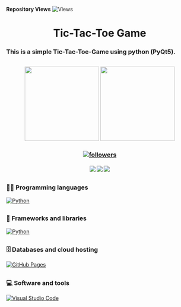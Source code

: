 **Repository Views** ![Views](https://profile-counter.glitch.me/Sahampath/count.svg)

<h1 align="center"> Tic-Tac-Toe Game </h1>

### This is a simple Tic-Tac-Toe-Game using python (PyQt5). 

<h2 align="center">
<img src="https://images2.imgbox.com/eb/eb/8U5yhHRl_o.jpg" width="200">
<img src="https://images2.imgbox.com/e3/5b/CrqLRU3F_o.jpg" width="200">
</h2>

<h3 align="center"> <a href="https://github.com/Sahampath">
    <img alt="followers" title="Follow me on Github" src="https://img.shields.io/github/followers/Sahampath?color=236ad3&labelColor=1155ba&style=for-the-badge&logo=github&label=Follow"/></a> </h3>
    
<h4 align="center"> <img src="https://img.shields.io/github/downloads/Sahampath/Tic-Tac-Toe-Game/total?style=for-the-badge&logo=appveyor">
<img src="https://img.shields.io/github/stars/Sahampath/Tic-Tac-Toe-Game?style=for-the-badge&logo=appveyor">
<img src="https://img.shields.io/github/forks/Sahampath/Tic-Tac-Toe-Game?style=for-the-badge&logo=appveyor"> </h4>

##

### 👨‍💻 Programming languages
 <a href="#"><img alt="Python" src="https://img.shields.io/badge/Python%20-%2314354C.svg?logo=python&logoColor=white"></a>
##
### 🧰 Frameworks and libraries
<a href="#"><img alt="Python" src="https://img.shields.io/badge/PyQt%20-%2314354C.svg?logo=python&logoColor=white"></a>
##
### 🗄️ Databases and cloud hosting
<a href="#"><img alt="GitHub Pages" src="https://img.shields.io/badge/GitHub%20Pages-%23327FC7.svg?logo=github&logoColor=white"></a>
##
### 💻 Software and tools
<a href="#"><img alt="Visual Studio Code" src="https://img.shields.io/badge/Visual%20Studio%20Code-0078d7.svg?logo=visual-studio-code&logoColor=white"></a>
